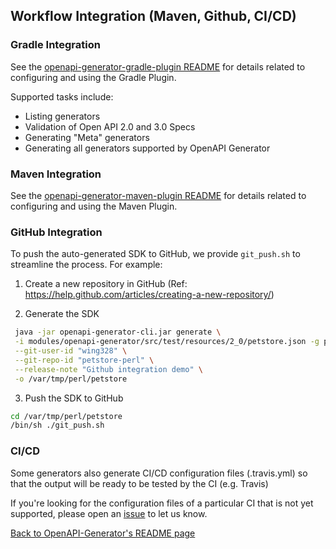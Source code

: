 ## Workflow Integration (Maven, Github, CI/CD)

### Gradle Integration

See the [openapi-generator-gradle-plugin README](../modules/openapi-generator-gradle-plugin/README.adoc) for details related to configuring and using the Gradle Plugin.

Supported tasks include:

- Listing generators
- Validation of Open API 2.0 and 3.0 Specs
- Generating "Meta" generators
- Generating all generators supported by OpenAPI Generator

### Maven Integration

See the [openapi-generator-maven-plugin README](../modules/openapi-generator-maven-plugin/README.md) for details related to configuring and using the Maven Plugin.

### GitHub Integration

To push the auto-generated SDK to GitHub, we provide `git_push.sh` to streamline the process. For example:

1.  Create a new repository in GitHub (Ref: https://help.github.com/articles/creating-a-new-repository/)

2.  Generate the SDK

```sh
 java -jar openapi-generator-cli.jar generate \
 -i modules/openapi-generator/src/test/resources/2_0/petstore.json -g perl \
 --git-user-id "wing328" \
 --git-repo-id "petstore-perl" \
 --release-note "Github integration demo" \
 -o /var/tmp/perl/petstore
```

3.  Push the SDK to GitHub

```sh
cd /var/tmp/perl/petstore
/bin/sh ./git_push.sh
```

### CI/CD

Some generators also generate CI/CD configuration files (.travis.yml) so that the output will be ready to be tested by the CI (e.g. Travis)

If you're looking for the configuration files of a particular CI that is not yet supported, please open an [issue](https://github.com/openapitools/openapi-generator/issues/new) to let us know.

[Back to OpenAPI-Generator's README page](../README.md)
